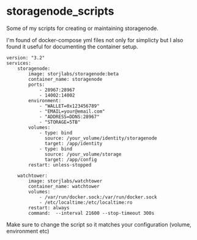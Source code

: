 # storagenode_scripts
Some of my scripts for creating or maintaining storagenode.

I'm found of docker-compose yml files not only for simplicty but I also found it useful
for documenting the container setup.

```
version: "3.2"
services:
    storagenode:
        image: storjlabs/storagenode:beta
        container_name: storagenode
        ports:
            - 28967:28967
            - 14002:14002
        environment:
            - "WALLET=0x123456789"
            - "EMAIL=your@email.com"
            - "ADDRESS=DDNS:28967"
            - "STORAGE=5TB"     
        volumes:
            - type: bind
              source: /your_volume/identity/storagenode
              target: /app/identity
            - type: bind
              source: /your_volume/storage
              target: /app/config
        restart: unless-stopped
    
    watchtower:
        image: storjlabs/watchtower
        container_name: watchtower
        volumes:
            - /var/run/docker.sock:/var/run/docker.sock
            - /etc/localtime:/etc/localtime:ro
        restart: always
        command:  --interval 21600 --stop-timeout 300s

```
Make sure to change the script so it matches your configuration (volume, environment etc)




